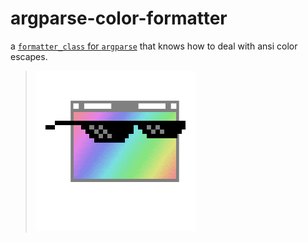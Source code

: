 # argparse-color-formatter
a [`formatter_class` for `argparse`](https://docs.python.org/3/library/argparse.html#formatter-class) that knows how to deal with ansi color escapes.

> ![That script's help text is so cool...](/acf.png "That script's help text is so cool...")
